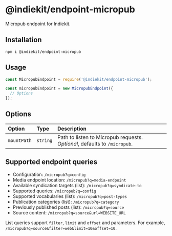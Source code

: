 # @indiekit/endpoint-micropub

Micropub endpoint for Indiekit.

## Installation

`npm i @indiekit/endpoint-micropub`

## Usage

```js
const MicropubEndpoint = require('@indiekit/endpoint-micropub');

const micropubEndpoint = new MicropubEndpoint({
  // Options
});
```

## Options

| Option | Type | Description |
| :----- | :--- | :---------- |
| `mountPath` | `string` | Path to listen to Micropub requests. *Optional*, defaults to `/micropub`. |

## Supported endpoint queries

* Configuration: `/micropub?q=config`
* Media endpoint location: `/micropub?q=media-endpoint`
* Available syndication targets (list): `/micropub?q=syndicate-to`
* Supported queries: `/micropub?q=config`
* Supported vocabularies (list): `/micropub?q=post-types`
* Publication categories (list): `/micropub?q=category`
* Previously published posts (list): `/micropub?q=source`
* Source content: `/micropub?q=source&url=WEBSITE_URL`

List queries support `filter`, `limit` and `offset` and parameters. For example, `/micropub?q=source&filter=web&limit=10&offset=10`.
